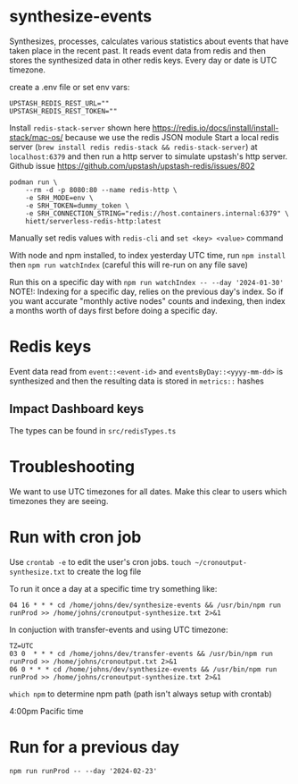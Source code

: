 # synthesize-events

Synthesizes, processes, calculates various statistics about events that have taken place in the recent past. It reads event data from redis and then stores the synthesized data in other redis keys. Every day or date is UTC timezone.

create a .env file or set env vars:

```
UPSTASH_REDIS_REST_URL=""
UPSTASH_REDIS_REST_TOKEN=""
```

Install `redis-stack-server` shown here https://redis.io/docs/install/install-stack/mac-os/ because we use the redis JSON module
Start a local redis server (`brew install redis redis-stack && redis-stack-server`) at `localhost:6379` and then run a http server to simulate upstash's http server. Github issue https://github.com/upstash/upstash-redis/issues/802

```
podman run \
    --rm -d -p 8080:80 --name redis-http \
    -e SRH_MODE=env \
    -e SRH_TOKEN=dummy_token \
    -e SRH_CONNECTION_STRING="redis://host.containers.internal:6379" \
    hiett/serverless-redis-http:latest
```

Manually set redis values with `redis-cli` and `set <key> <value>` command

With node and npm installed, to index yesterday UTC time, run
`npm install` then `npm run watchIndex` (careful this will re-run on any file save)

Run this on a specific day with `npm run watchIndex -- --day '2024-01-30'`
NOTE!: Indexing for a specific day, relies on the previous day's index. So if you want accurate "monthly active nodes" counts and indexing, then index a months worth of days first before doing a specific day.

# Redis keys

Event data read from `event::<event-id>` and `eventsByDay::<yyyy-mm-dd>` is synthesized and then the resulting data is stored in `metrics::` hashes

## Impact Dashboard keys

The types can be found in `src/redisTypes.ts`

# Troubleshooting

We want to use UTC timezones for all dates. Make this clear to users which timezones they are seeing.

# Run with cron job

Use `crontab -e` to edit the user's cron jobs. `touch ~/cronoutput-synthesize.txt` to create the log file

To run it once a day at a specific time try something like:

```
04 16 * * * cd /home/johns/dev/synthesize-events && /usr/bin/npm run runProd >> /home/johns/cronoutput-synthesize.txt 2>&1
```

In conjuction with transfer-events and using UTC timezone:
```
TZ=UTC
03 0  * * * cd /home/johns/dev/transfer-events && /usr/bin/npm run runProd >> /home/johns/cronoutput.txt 2>&1
06 0 * * * cd /home/johns/dev/synthesize-events && /usr/bin/npm run runProd >> /home/johns/cronoutput-synthesize.txt 2>&1
```

`which npm` to determine npm path (path isn't always setup with crontab)

4:00pm Pacific time

# Run for a previous day

`npm run runProd -- --day '2024-02-23'`

